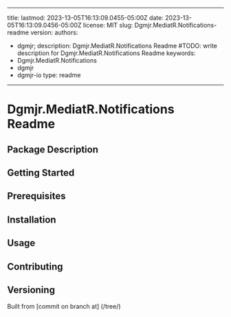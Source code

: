 ---

title:
lastmod: 2023-13-05T16:13:09.0455-05:00Z
date: 2023-13-05T16:13:09.0456-05:00Z
license: MIT
slug: Dgmjr.MediatR.Notifications-readme
version:
authors:
- dgmjr;
description: Dgmjr.MediatR.Notifications Readme #TODO: write description for Dgmjr.MediatR.Notifications Readme
keywords:
- Dgmjr.MediatR.Notifications
- dgmjr
- dgmjr-io
type: readme
------------

# Dgmjr.MediatR.Notifications Readme

<!-- TODO: Write the contents of the Dgmjr.MediatR.Notifications Readme file -->

## Package Description

## Getting Started

## Prerequisites

## Installation

## Usage

## Contributing

## Versioning

Built from [commit  on branch  at]
(/tree/)
